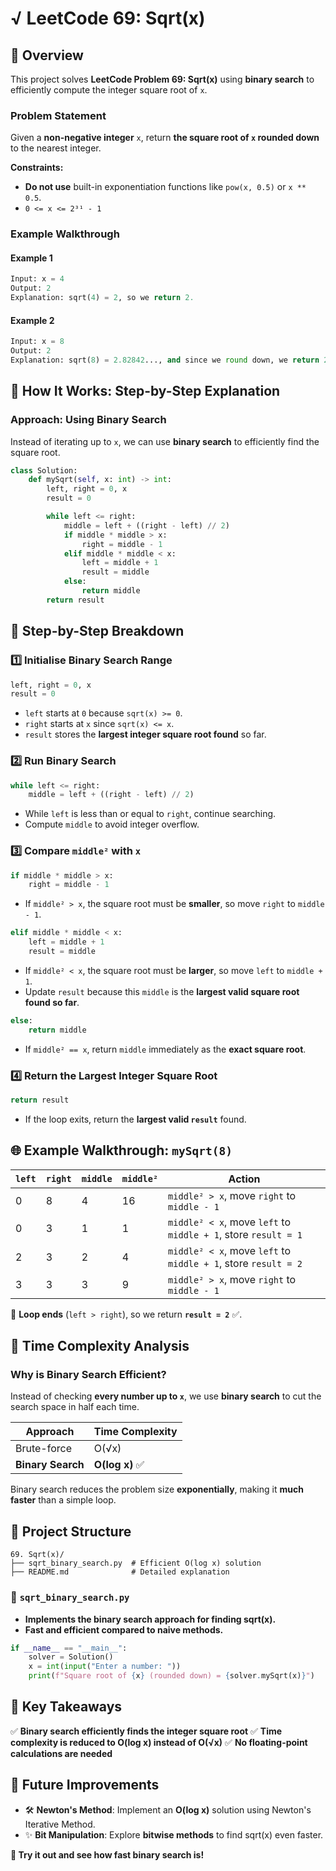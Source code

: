 # √ **LeetCode 69: Sqrt(x)**

## 📌 **Overview**
This project solves **LeetCode Problem 69: Sqrt(x)** using **binary search** to efficiently compute the integer square root of `x`.

### **Problem Statement**
Given a **non-negative integer** `x`, return **the square root of `x` rounded down** to the nearest integer.

**Constraints:**
- **Do not use** built-in exponentiation functions like `pow(x, 0.5)` or `x ** 0.5`.
- `0 <= x <= 2³¹ - 1`

### **Example Walkthrough**
#### **Example 1**
```python
Input: x = 4
Output: 2
Explanation: sqrt(4) = 2, so we return 2.
```

#### **Example 2**
```python
Input: x = 8
Output: 2
Explanation: sqrt(8) = 2.82842..., and since we round down, we return 2.
```

## 🚀 **How It Works: Step-by-Step Explanation**
### **Approach: Using Binary Search**
Instead of iterating up to `x`, we can use **binary search** to efficiently find the square root.

```python
class Solution:
    def mySqrt(self, x: int) -> int:
        left, right = 0, x
        result = 0

        while left <= right:
            middle = left + ((right - left) // 2)
            if middle * middle > x:
                right = middle - 1
            elif middle * middle < x:
                left = middle + 1
                result = middle
            else:
                return middle
        return result
```

## 🌌 **Step-by-Step Breakdown**
### **1️⃣ Initialise Binary Search Range**
```python
left, right = 0, x
result = 0
```
- `left` starts at `0` because `sqrt(x) >= 0`.
- `right` starts at `x` since `sqrt(x) <= x`.
- `result` stores the **largest integer square root found** so far.

### **2️⃣ Run Binary Search**
```python
while left <= right:
    middle = left + ((right - left) // 2)
```
- While `left` is less than or equal to `right`, continue searching.
- Compute `middle` to avoid integer overflow.

### **3️⃣ Compare `middle²` with `x`**
```python
if middle * middle > x:
    right = middle - 1
```
- If `middle² > x`, the square root must be **smaller**, so move `right` to `middle - 1`.

```python
elif middle * middle < x:
    left = middle + 1
    result = middle
```
- If `middle² < x`, the square root must be **larger**, so move `left` to `middle + 1`.
- Update `result` because this `middle` is the **largest valid square root found so far**.

```python
else:
    return middle
```
- If `middle² == x`, return `middle` immediately as the **exact square root**.

### **4️⃣ Return the Largest Integer Square Root**
```python
return result
```
- If the loop exits, return the **largest valid `result`** found.

## 🌐 **Example Walkthrough**: `mySqrt(8)`

| `left` | `right` | `middle` | `middle²` | Action |
|--------|--------|----------|------------|---------|
| 0 | 8 | 4 | 16 | `middle² > x`, move `right` to `middle - 1` |
| 0 | 3 | 1 | 1 | `middle² < x`, move `left` to `middle + 1`, store `result = 1` |
| 2 | 3 | 2 | 4 | `middle² < x`, move `left` to `middle + 1`, store `result = 2` |
| 3 | 3 | 3 | 9 | `middle² > x`, move `right` to `middle - 1` |

🔹 **Loop ends** (`left > right`), so we return **`result = 2`** ✅.

## 🔢 **Time Complexity Analysis**
### **Why is Binary Search Efficient?**
Instead of checking **every number up to `x`**, we use **binary search** to cut the search space in half each time.

| Approach | Time Complexity |
|----------|----------------|
| Brute-force | O(√x) |
| **Binary Search** | **O(log x)** ✅ |

Binary search reduces the problem size **exponentially**, making it **much faster** than a simple loop.

## 📝 **Project Structure**

```
69. Sqrt(x)/
├── sqrt_binary_search.py  # Efficient O(log x) solution
├── README.md              # Detailed explanation
```

### 📝 `sqrt_binary_search.py`
- **Implements the binary search approach for finding sqrt(x).**
- **Fast and efficient compared to naive methods.**

```python
if __name__ == "__main__":
    solver = Solution()
    x = int(input("Enter a number: "))
    print(f"Square root of {x} (rounded down) = {solver.mySqrt(x)}")
```

## 🚀 **Key Takeaways**
✅ **Binary search efficiently finds the integer square root**
✅ **Time complexity is reduced to O(log x) instead of O(√x)**
✅ **No floating-point calculations are needed**

## 🌟 **Future Improvements**
- 🛠️ **Newton's Method**: Implement an **O(log x)** solution using Newton's Iterative Method.
- ✨ **Bit Manipulation**: Explore **bitwise methods** to find sqrt(x) even faster.

**🚀 Try it out and see how fast binary search is!**

